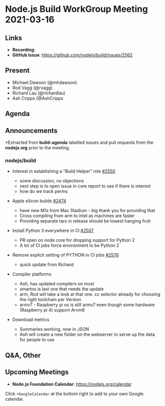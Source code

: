 # Node.js  Build WorkGroup Meeting 2021-03-16

## Links

* **Recording**:  
* **GitHub Issue**: https://github.com/nodejs/build/issues/2562

## Present

* Michael Dawson (@mhdawson)
* Rod Vagg (@rvagg)
* Richard Lau (@richardlau)
* Ash Cripps (@AshCripps

 ## Agenda

## Announcements
 
*Extracted from **build-agenda** labelled issues and pull requests from the **nodejs org** prior to the meeting.

### nodejs/build

* Interest in establishing a "Build Helper" role [#2550](https://github.com/nodejs/build/issues/2550)
  * some discussion, no objections
  * next step is to open issue in core report to see if there is interest
  * how do we track perms

* Apple silicon builds [#2474](https://github.com/nodejs/build/issues/2474)
  * have new M1s from Mac Stadium - big thank you for providing that
  * Cross compiling from arm to intel as machines are faster
  * Providing separate tars in release should be lowest hanging fruit

* Install Python 3 everywhere in CI [#2507](https://github.com/nodejs/build/issues/2507)
  * PR open on node core for dropping support for Python 2
  * A lot of CI jobs force environment to be Python 2

* Remove explicit setting of PYTHON in CI jobs [#2576](https://github.com/nodejs/build/issues/2576)
  * quick update from Richard

* Compiler platforms
  * Ash, has updated compilers on most
  * smartos is last one that needs the update
  * arm, Rod will take a look at that one.  cc selector already for choosing the right toolchain per
    Version
  * armv7 - Raspberry pi os is still armv7 even though some hardware (Raspberry pi 4) support
    Arvm8

* Download metrics
  * Summaries working, now in JSON
  * Ash will create a new folder on the webserver to serve up the data for people to use



## Q&A, Other

## Upcoming Meetings

* **Node.js Foundation Calendar**: https://nodejs.org/calendar

Click `+GoogleCalendar` at the bottom right to add to your own Google calendar.
